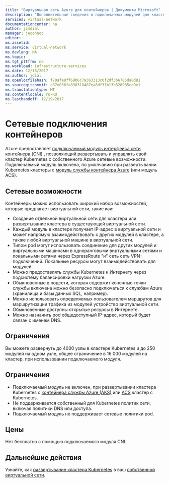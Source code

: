 ```yaml
---
title: "Виртуальная сеть Azure для контейнеров | Документы Microsoft"
description: "Дополнительные сведения о подключаемых модулей для кластеров Kubernetes CNI, позволяющий контейнеры для взаимодействия друг с другом и другие ресурсы, в виртуальной сети."
services: virtual-network
documentationcenter: na
author: jimdial
manager: jeconnoc
editor: 
ms.assetid: 
ms.service: virtual-network
ms.devlang: NA
ms.topic: 
ms.tgt_pltfrm: na
ms.workload: infrastructure-services
ms.date: 12/18/2017
ms.author: jdial
ms.openlocfilehash: f70afa8ff69b6c79363313c0f2df3b6785da8d81
ms.sourcegitcommit: c87e036fe898318487ea8df31b13b328985ce0e1
ms.translationtype: MT
ms.contentlocale: ru-RU
ms.lasthandoff: 12/19/2017
---
```

# <a name="container-networking"></a>Сетевые подключения контейнеров

Azure предоставляет [подключаемый модуль интерфейса сети контейнера (CNI)](https://github.com/Azure/azure-container-networking/blob/master/docs/cni.md) , позволяющий развертывать и управлять свой кластер Kubernetes с собственного Azure сетевые возможности. Подключаемый модуль включена, по умолчанию при развертывании Kubernetes кластеры с [модуль службы контейнера Azure](https://github.com/Azure/acs-engine) (или модуль ACS).

## <a name="networking-capabilities"></a>Сетевые возможности

Контейнеры можно использовать широкий набор возможностей, которые предлагает виртуальной сети, такие как:
-   Создание отдельной виртуальной сети для кластера или развертывание кластера в существующей виртуальной сети. 
-   Каждый модуль в кластере получает IP-адрес в виртуальной сети и может напрямую взаимодействовать с других модулей в кластере, а также любой виртуальной машине в виртуальной сети. 
-   Типом pod могут использовать соединение для других модулей и виртуальными машинами в одноранговыми виртуальными сетями и локальными сетями через ExpressRoute "и" сеть сеть VPN-подключений. Локальные ресурсы могут взаимодействовать для модулей. 
-   Можно предоставлять службы Kubernetes к Интернету через подсистему балансировки нагрузки Azure.  
-   Обыкновенные в подсети, которая содержит конечные точки службы включена можно безопасно подключаться к службам Azure (хранилища и базы данных SQL, например).
-   Можно использовать определяемых пользователем маршрутов для маршрутизации трафика из модулей устройство виртуальной сети. 
-   Обыкновенные доступны открытые ресурсы в Интернете.
-   Можно назначить pod общедоступный IP-адрес, который будет связан с именем DNS.
 
## <a name="limits"></a>Ограничения
Вы можете развернуть до 4000 узлы в кластере Kubernetes и до 250 модулей на одном узле, общее ограничение в 16 000 модулей на кластер, при использовании подключаемого модуля.

## <a name="constraints"></a>Ограничения
- Подключаемый модуль не включен, при развертывании кластера Kubernetes с [контейнера службы Azure (AKS)](../aks/intro-kubernetes.md?toc=%2fazure%2fvirtual-network%2ftoc.json) или [ACS](../container-service/kubernetes/container-service-intro-kubernetes.md?toc=%2fazure%2fvirtual-network%2ftoc.json) кластер с Kubernetes.
- Не поддерживается собственный для Kubernetes политик сети, включая политики DNS или доступа.
- Подключаемый модуль не поддерживает сетевые политики pod.

## <a name="pricing"></a>Цены
Нет бесплатно с помощью подключаемого модуля CNI.

## <a name="next-steps"></a>Дальнейшие действия

Узнайте, как [развертывание кластера Kubernetes](https://github.com/Azure/acs-engine/blob/master/docs/kubernetes/deploy.md) в ваш [собственной виртуальной сети](https://github.com/Azure/acs-engine/blob/master/docs/kubernetes/features.md#using-azure-integrated-networking-cni).
